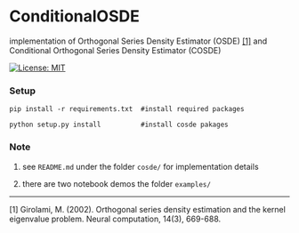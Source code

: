 # ConditionalOSDE

implementation of Orthogonal Series Density Estimator (OSDE) [[1]](#1) and Conditional Orthogonal Series Density Estimator (COSDE)

[![License: MIT](https://img.shields.io/badge/License-MIT-yellow.svg)](https://opensource.org/licenses/MIT)


### Setup
```
pip install -r requirements.txt  #install required packages

python setup.py install          #install cosde pakages
```

### Note
1.  see `README.md` under the folder `cosde/` for implementation details

2.  there are two notebook demos the folder `examples/`

------------------
<a id="1">[1]</a> 
 Girolami, M. (2002). Orthogonal series density estimation and the kernel eigenvalue problem. Neural computation, 14(3), 669-688.
